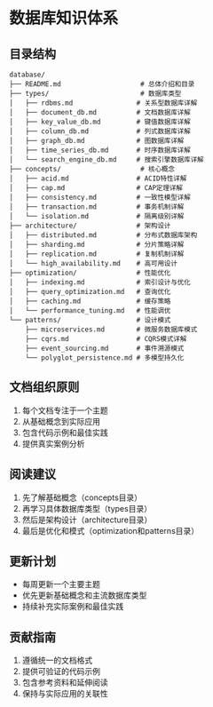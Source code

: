 # 数据库知识体系

## 目录结构

```
database/
├── README.md                    # 总体介绍和目录
├── types/                       # 数据库类型
│   ├── rdbms.md                # 关系型数据库详解
│   ├── document_db.md          # 文档数据库详解
│   ├── key_value_db.md         # 键值数据库详解
│   ├── column_db.md            # 列式数据库详解
│   ├── graph_db.md             # 图数据库详解
│   ├── time_series_db.md       # 时序数据库详解
│   └── search_engine_db.md     # 搜索引擎数据库详解
├── concepts/                    # 核心概念
│   ├── acid.md                 # ACID特性详解
│   ├── cap.md                  # CAP定理详解
│   ├── consistency.md          # 一致性模型详解
│   ├── transaction.md          # 事务机制详解
│   └── isolation.md            # 隔离级别详解
├── architecture/               # 架构设计
│   ├── distributed.md          # 分布式数据库架构
│   ├── sharding.md             # 分片策略详解
│   ├── replication.md          # 复制机制详解
│   └── high_availability.md    # 高可用设计
├── optimization/               # 性能优化
│   ├── indexing.md             # 索引设计与优化
│   ├── query_optimization.md   # 查询优化
│   ├── caching.md              # 缓存策略
│   └── performance_tuning.md   # 性能调优
└── patterns/                   # 设计模式
    ├── microservices.md        # 微服务数据库模式
    ├── cqrs.md                 # CQRS模式详解
    ├── event_sourcing.md       # 事件溯源模式
    └── polyglot_persistence.md # 多模型持久化
```

## 文档组织原则

1. 每个文档专注于一个主题
2. 从基础概念到实际应用
3. 包含代码示例和最佳实践
4. 提供真实案例分析

## 阅读建议

1. 先了解基础概念（concepts目录）
2. 再学习具体数据库类型（types目录）
3. 然后是架构设计（architecture目录）
4. 最后是优化和模式（optimization和patterns目录）

## 更新计划

- 每周更新一个主要主题
- 优先更新基础概念和主流数据库类型
- 持续补充实际案例和最佳实践

## 贡献指南

1. 遵循统一的文档格式
2. 提供可验证的代码示例
3. 包含参考资料和延伸阅读
4. 保持与实际应用的关联性